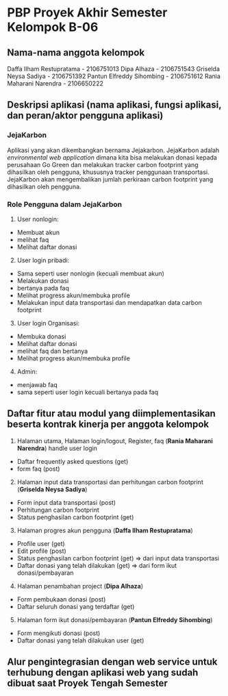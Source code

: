 
# PBP Proyek Akhir Semester Kelompok B-06

## Nama-nama anggota kelompok
Daffa Ilham Restupratama - 2106751013
Dipa Alhaza - 2106751543
Griselda Neysa Sadiya - 2106751392
Pantun Elfreddy Sihombing - 2106751612
Rania Maharani Narendra - 2106650222

## Deskripsi aplikasi (nama aplikasi, fungsi aplikasi, dan peran/aktor pengguna aplikasi)
### JejaKarbon
Aplikasi yang akan dikembangkan bernama Jejakarbon. JejaKarbon adalah *environmental web application* dimana kita bisa melakukan donasi kepada perusahaan Go Green dan melakukan tracker carbon footprint yang dihasilkan oleh pengguna, khususnya tracker penggunaan transportasi. JejaKarbon akan mengembalikan jumlah perkiraan carbon footprint yang dihasilkan oleh pengguna. 

### Role Pengguna dalam JejaKarbon
1) User nonlogin:
- Membuat akun
- melihat faq
- Melihat daftar donasi
2) User login pribadi:
- Sama seperti user nonlogin (kecuali membuat akun)
- Melakukan donasi
- bertanya pada faq
- Melihat progress akun/membuka profile
- Melakukan input data transportasi dan mendapatkan data carbon footprint  
3) User login Organisasi:
- Membuka donasi
- Melihat daftar donasi
- melihat faq dan bertanya
- Melihat progress akun/membuka profile
4) Admin:
- menjawab faq
- sama seperti user login kecuali bertanya pada faq

## Daftar fitur atau modul yang diimplementasikan beserta kontrak kinerja per anggota kelompok
1) Halaman utama, Halaman login/logout, Register, faq (**Rania Maharani Narendra**)
handle user login
- Daftar frequently asked questions (get)
- form faq (post)
2) Halaman input data transportasi dan perhitungan carbon footprint (**Griselda Neysa Sadiya**)
- Form input data transportasi (post)
- Perhitungan carbon footprint 
- Status penghasilan carbon footprint (get)
3) Halaman progres akun pengguna (**Daffa Ilham Restupratama**)
- Profile user (get)
- Edit profile (post)
- Status penghasilan carbon footprint (get) => dari input data transportasi
- Daftar donasi yang telah dilakukan (get) => dari form ikut donasi/pembayaran
4) Halaman penambahan project (**Dipa Alhaza**)
- Form pembukaan donasi (post)
- Daftar seluruh donasi yang terdaftar (get)
5) Halaman form ikut donasi/pembayaran (**Pantun Elfreddy Sihombing**)
- Form mengikuti donasi (post)
- Daftar donasi yang telah dilakukan user (get)

## Alur pengintegrasian dengan web service untuk terhubung dengan aplikasi web yang sudah dibuat saat Proyek Tengah Semester
